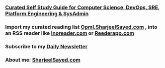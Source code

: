 ### [Curated Self Study Guide for Computer Science, DevOps, SRE, Platform Engineering & SysAdmin](https://raw.githubusercontent.com/sharjeelsayed/learn.sharjeelsayed.com/master/selfupgradeitprof.txt)
  
### Import my curated reading list [Opml.SharjeelSayed.com](https://raw.githubusercontent.com/sharjeelsayed/learn.sharjeelsayed.com/master/inoreader_sharjeelsayed_subscriptions.xml) , into an RSS reader like [Inoreader.com](https://www.Inoreader.com) or [Reederapp.com](https://Reederapp.com)

### Subscribe to my [Daily Newsletter](https://app.mailbrew.com/sharjeel/sharjeels-daily-brew-rAr4mtPn3ekh)
### About me: [SharjeelSayed.com](https://SharjeelSayed.com)
